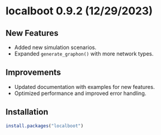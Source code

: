 # localboot 0.9.2 (12/29/2023)

## New Features
- Added new simulation scenarios.
- Expanded `generate_graphon()` with more network types.

## Improvements
- Updated documentation with examples for new features.
- Optimized performance and improved error handling.

## Installation
```R
install.packages("localboot")
```
